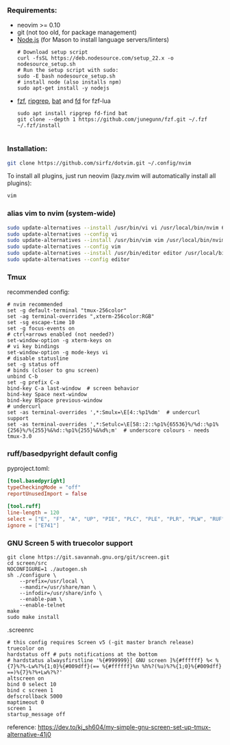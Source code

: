 ### Requirements:

* neovim >= 0.10
* git (not too old, for package management)
* [Node.js](https://github.com/nodesource/distributions#debian-and-ubuntu-based-distributions) (for Mason to install language servers/linters)
    ```
    # Download setup script
    curl -fsSL https://deb.nodesource.com/setup_22.x -o nodesource_setup.sh
    # Run the setup script with sudo:
    sudo -E bash nodesource_setup.sh
    # install node (also installs npm)
    sudo apt-get install -y nodejs
* [fzf](https://github.com/junegunn/fzf), [ripgrep](https://github.com/BurntSushi/ripgrep), [bat](https://github.com/sharkdp/bat) and [fd](https://github.com/sharkdp/fd) for fzf-lua
    ```
    sudo apt install ripgrep fd-find bat
    git clone --depth 1 https://github.com/junegunn/fzf.git ~/.fzf
    ~/.fzf/install
    ```
    ```
    
### Installation:

```sh
git clone https://github.com/sirfz/dotvim.git ~/.config/nvim
```

To install all plugins, just run neovim (lazy.nvim will automatically install all plugins):

```sh
vim
```

### alias vim to nvim (system-wide)

```bash
sudo update-alternatives --install /usr/bin/vi vi /usr/local/bin/nvim 60
sudo update-alternatives --config vi
sudo update-alternatives --install /usr/bin/vim vim /usr/local/bin/nvim 60
sudo update-alternatives --config vim
sudo update-alternatives --install /usr/bin/editor editor /usr/local/bin/nvim 60
sudo update-alternatives --config editor
```

### Tmux

recommended config:

```
# nvim recommended
set -g default-terminal "tmux-256color"
set -ag terminal-overrides ",xterm-256color:RGB"
set -sg escape-time 10
set -g focus-events on
# ctrl+arrows enabled (not needed?)
set-window-option -g xterm-keys on
# vi key bindings
set-window-option -g mode-keys vi
# disable statusline
set -g status off
# binds (closer to gnu screen)
unbind C-b
set -g prefix C-a
bind-key C-a last-window  # screen behavior
bind-key Space next-window
bind-key BSpace previous-window
# undercurl
set -as terminal-overrides ',*:Smulx=\E[4::%p1%dm'  # undercurl support
set -as terminal-overrides ',*:Setulc=\E[58::2::%p1%{65536}%/%d::%p1%{256}%/%{255}%&%d::%p1%{255}%&%d%;m'  # underscore colours - needs tmux-3.0
```

### ruff/basedpyright default config

pyproject.toml:

```toml
[tool.basedpyright]
typeCheckingMode = "off"
reportUnusedImport = false

[tool.ruff]
line-length = 120
select = ["E", "F", "A", "UP", "PIE", "PLC", "PLE", "PLR", "PLW", "RUF"]
ignore = ["E741"]
```

### GNU Screen 5 with truecolor support

```
git clone https://git.savannah.gnu.org/git/screen.git
cd screen/src
NOCONFIGURE=1 ./autogen.sh
sh ./configure \
    --prefix=/usr/local \
    --mandir=/usr/share/man \
    --infodir=/usr/share/info \
    --enable-pam \
    --enable-telnet
make
sudo make install
```

.screenrc

```
# this config requires Screen v5 (-git master branch release)
truecolor on
hardstatus off # puts notifications at the bottom
# hardstatus alwaysfirstline '%{#999999}[ GNU screen ]%{#ffffff} %< %{7}%?%-Lw%?%{1;0}%{#009dff}(== %{#ffffff}%n %h%?(%u)%?%{1;0}%{#009dff} ==)%{7}%?%+Lw%?%?'
altscreen on
bind 0 select 10
bind c screen 1
defscrollback 5000
maptimeout 0
screen 1
startup_message off
```

reference: https://dev.to/kj_sh604/my-simple-gnu-screen-set-up-tmux-alternative-41j0
